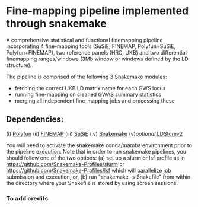 # Fine-mapping pipeline implemented through snakemake
A comprehensive statistical and functional finemapping pipeline incorporating 4 fine-mapping tools (SuSiE, FINEMAP, Polyfun+SuSiE, Polyfun+FINEMAP), two reference panels (HRC, UKB) and two differential finemapping ranges/windows (3Mb window or windows defined by the LD structure).

The pipeline is comprised of the following 3 Snakemake modules:
- fetching the correct UKB LD matrix name for each GWS locus 
- running fine-mapping on cleaned GWAS summary statistics
- merging all independent fine-mapping jobs and processing these

## Dependencies:

(i) [Polyfun](https://github.com/omerwe/polyfun)
(ii) [FINEMAP](http://www.christianbenner.com/)
(iii) [SuSiE](https://github.com/stephenslab/susieR)
(iv) [Snakemake](https://snakemake.readthedocs.io/en/stable/getting_started/installation.html)
(v)*optional* [LDStorev2](http://www.christianbenner.com/#)

You will need to activate the snakemake conda/mamba environment prior to the pipeline execution.
Note that in order to run snakemake pipelines, you should follow one of the two options: 
(a) set up a slurm or lsf profile as in https://github.com/Snakemake-Profiles/slurm or https://github.com/Snakemake-Profiles/lsf which will parallelize job submission and execution, or, 
(b) run "snakemake -s Snakefile" from within the directory where your Snakefile is stored by using screen sessions.

### To add credits
